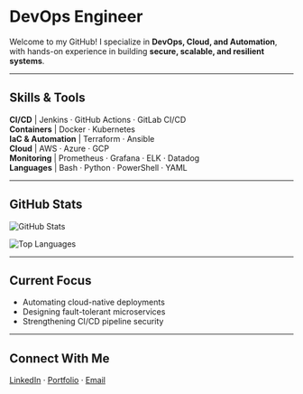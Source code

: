 # DevOps Engineer  

Welcome to my GitHub! I specialize in **DevOps, Cloud, and Automation**,  
with hands-on experience in building **secure, scalable, and resilient systems**.  

---

## Skills & Tools  

**CI/CD** | Jenkins · GitHub Actions · GitLab CI/CD  
**Containers** | Docker · Kubernetes  
**IaC & Automation** | Terraform · Ansible  
**Cloud** | AWS · Azure · GCP  
**Monitoring** | Prometheus · Grafana · ELK · Datadog  
**Languages** | Bash · Python · PowerShell · YAML  

---

## GitHub Stats  

![GitHub Stats](https://github-readme-stats.vercel.app/api?username=YOUR-USERNAME&show_icons=true&theme=dark)  

![Top Languages](https://github-readme-stats.vercel.app/api/top-langs/?username=YOUR-USERNAME&layout=compact&theme=dark)  

---

## Current Focus  

- Automating cloud-native deployments  
- Designing fault-tolerant microservices  
- Strengthening CI/CD pipeline security  

---

## Connect With Me  

[LinkedIn](#) · [Portfolio](#) · [Email](#)  
